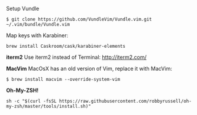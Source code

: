 Setup Vundle

```
$ git clone https://github.com/VundleVim/Vundle.vim.git ~/.vim/bundle/Vundle.vim
```

Map keys with Karabiner:
```
brew install Caskroom/cask/karabiner-elements
```

**iterm2**
Use iterm2 instead of Terminal: http://iterm2.com/

**MacVim**
MacOsX has an old version of Vim, replace it with MacVim:

```
$ brew install macvim --override-system-vim
```

**Oh-My-ZSH!**
```
sh -c "$(curl -fsSL https://raw.githubusercontent.com/robbyrussell/oh-my-zsh/master/tools/install.sh)"
```
